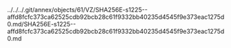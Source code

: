 ../../../.git/annex/objects/61/VZ/SHA256E-s1225--affd8fcfc373ca62525cdb92bcb28c61f9332bb40235d4545f9e373eac1275d0.md/SHA256E-s1225--affd8fcfc373ca62525cdb92bcb28c61f9332bb40235d4545f9e373eac1275d0.md